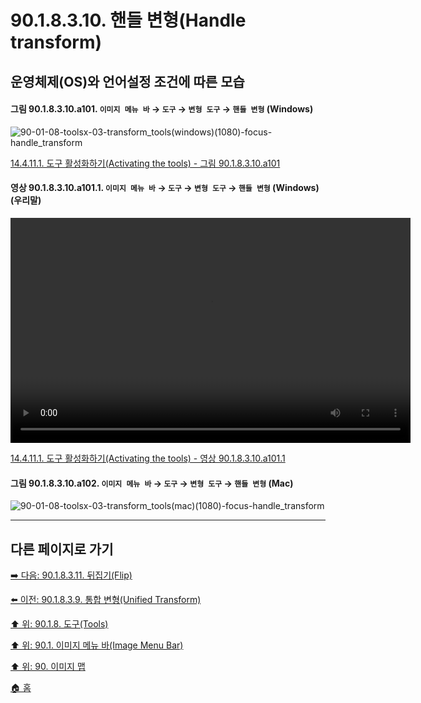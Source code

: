 # 90.1.8.3.10. 핸들 변형(Handle transform)
## 운영체제(OS)와 언어설정 조건에 따른 모습

<a id="90-01-08-03-10-a101"></a>

#### 그림 90.1.8.3.10.a101. `이미지 메뉴 바` → `도구` → `변형 도구` → `핸들 변형` (Windows)
![90-01-08-toolsx-03-transform_tools(windows)(1080)-focus-handle_transform](https://github.com/wonder13662/gimp/assets/15767104/3f1b8740-e1ae-4aed-9377-b70b56ceeee6)

[14.4.11.1. 도구 활성화하기(Activating the tools) - 그림 90.1.8.3.10.a101](./14-04-11-01-activating_the_tool.md#90-01-08-03-10-a101)

<a id="90-01-08-03-10-a101-01"></a>

#### 영상 90.1.8.3.10.a101.1. `이미지 메뉴 바` → `도구` → `변형 도구` → `핸들 변형` (Windows) (우리말)
<video controls="controls" width="640" height="360" src="https://github.com/wonder13662/gimp/assets/15767104/f379af3d-d5f8-4115-829b-c096d0e02c25"></video>

[14.4.11.1. 도구 활성화하기(Activating the tools) - 영상 90.1.8.3.10.a101.1](./14-04-11-01-activating_the_tool.md#90-01-08-03-10-a101-01)

<a id="90-01-08-03-10-a102"></a>

#### 그림 90.1.8.3.10.a102. `이미지 메뉴 바` → `도구` → `변형 도구` → `핸들 변형` (Mac)
![90-01-08-toolsx-03-transform_tools(mac)(1080)-focus-handle_transform](https://github.com/wonder13662/gimp/assets/15767104/7c276768-38f3-4b0c-aa1e-490e9c1da6c8)

***

## 다른 페이지로 가기

[➡️ 다음: 90.1.8.3.11. 뒤집기(Flip)](./90-01-08-03-11-flip.md)

[⬅️ 이전: 90.1.8.3.9. 통합 변형(Unified Transform)](./90-01-08-03-09-unified_transform.md)

[⬆️ 위: 90.1.8. 도구(Tools)](./90-01-08-00-tools.md)

[⬆️ 위: 90.1. 이미지 메뉴 바(Image Menu Bar)](./90-01-00-image-menu-bar.md)

[⬆️ 위: 90. 이미지 맵](./90-00-image-map.md)

[🏠 홈](./00-home.md)
